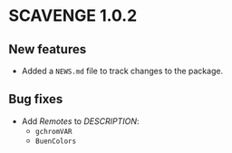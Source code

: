 # SCAVENGE 1.0.2

## New features

* Added a `NEWS.md` file to track changes to the package.

## Bug fixes

* Add *Remotes* to *DESCRIPTION*:
  - `gchromVAR`
  - `BuenColors`
